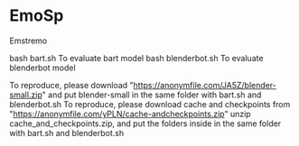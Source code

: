 # EmoSp
Emstremo

bash bart.sh   To evaluate bart model
bash blenderbot.sh  To evaluate blenderbot model

To reproduce, please download "https://anonymfile.com/JA5Z/blender-small.zip" and put blender-small in the same folder with bart.sh and blenderbot.sh
To reproduce, please download cache and checkpoints from "https://anonymfile.com/yPLN/cache-andcheckpoints.zip" unzip cache_and_checkpoints.zip, and put the folders inside in the same folder with bart.sh and blenderbot.sh